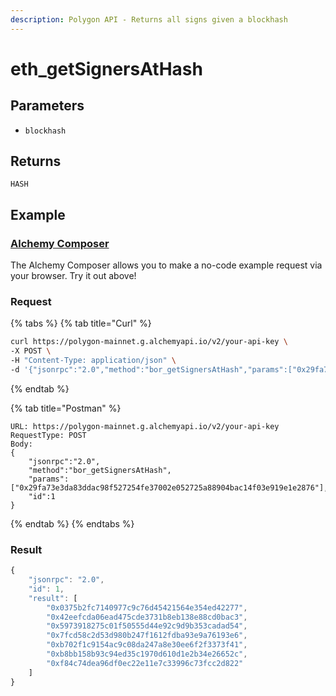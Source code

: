 ```yaml
---
description: Polygon API - Returns all signs given a blockhash
---
```


# eth\_getSignersAtHash

## Parameters

* `blockhash`

## Returns

`HASH`

## Example

### [Alchemy Composer](https://composer.alchemyapi.io/?composer\_state=%7B%22chain%22%3A2%2C%22network%22%3A401%2C%22methodName%22%3A%22eth\_getBlockByNumber%22%2C%22paramValues%22%3A%5B%22latest%22%2Cfalse%5D%7D)

The Alchemy Composer allows you to make a no-code example request via your browser. Try it out above!

### Request

{% tabs %}
{% tab title="Curl" %}
```bash
curl https://polygon-mainnet.g.alchemyapi.io/v2/your-api-key \
-X POST \
-H "Content-Type: application/json" \
-d '{"jsonrpc":"2.0","method":"bor_getSignersAtHash","params":["0x29fa73e3da83ddac98f527254fe37002e052725a88904bac14f03e919e1e2876"], "id":1'
```
{% endtab %}

{% tab title="Postman" %}
```http
URL: https://polygon-mainnet.g.alchemyapi.io/v2/your-api-key
RequestType: POST
Body: 
{
    "jsonrpc":"2.0",
    "method":"bor_getSignersAtHash",
    "params":["0x29fa73e3da83ddac98f527254fe37002e052725a88904bac14f03e919e1e2876"], 
    "id":1
}
```
{% endtab %}
{% endtabs %}

### Result

```javascript
{
    "jsonrpc": "2.0",
    "id": 1,
    "result": [
        "0x0375b2fc7140977c9c76d45421564e354ed42277",
        "0x42eefcda06ead475cde3731b8eb138e88cd0bac3",
        "0x5973918275c01f50555d44e92c9d9b353cadad54",
        "0x7fcd58c2d53d980b247f1612fdba93e9a76193e6",
        "0xb702f1c9154ac9c08da247a8e30ee6f2f3373f41",
        "0xb8bb158b93c94ed35c1970d610d1e2b34e26652c",
        "0xf84c74dea96df0ec22e11e7c33996c73fcc2d822"
    ]
}
```

###
